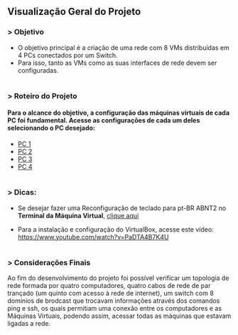 ## Visualização Geral do Projeto


### > Objetivo 
* O objetivo principal é a criação de uma rede com 8 VMs distribuídas em 4 PCs conectados por um Switch.
* Para isso, tanto as VMs como as suas interfaces de rede devem ser configuradas.

#

### > Roteiro do Projeto
#### Para o alcance do objetivo, a configuração das máquinas virtuais de cada PC foi fundamental. Acesse as configurações de cada um deles selecionando o PC desejado:
- [PC 1](https://github.com/Josival/TrabalhoRedes/blob/main/Projeto/PC's/PC1/README.md)
- [PC 2](https://github.com/Josival/Grupo-6_PRIR-SRED/tree/main/Projeto/PC's/PC2/README.md)
- [PC 3](https://github.com/Josival/Grupo-6_PRIR-SRED/tree/main/Projeto/PC's/PC3/README.md)
- [PC 4](https://github.com/Josival/Grupo-6_PRIR-SRED/tree/main/Projeto/PC's/PC4/README.md)

#

### > Dicas:
* Se desejar fazer uma Reconfiguração de teclado para pt-BR ABNT2 no **Terminal da Máquina Virtual**, [clique aqui](https://github.com/alaelson/2022-924-notasdeaula/blob/main/keyboardLayout-pt_Br.md)

* Para a instalação e configuração do VirtualBox, acesse este vídeo: https://www.youtube.com/watch?v=PaDTA4B7K4U

#
### > Considerações Finais
Ao fim do desenvolvimento do projeto foi possível verificar um topologia de rede formada por quatro computadores, quatro cabos de rede de par trançado (um quinto com acesso à rede de internet), um switch com 8 domínios de brodcast que trocavam informações através dos comandos ping e ssh, os quais permitiam uma conexão entre os computadores e as Máquinas Virtuais, podendo assim, acessar todas as máquinas que estavam ligadas a rede.
